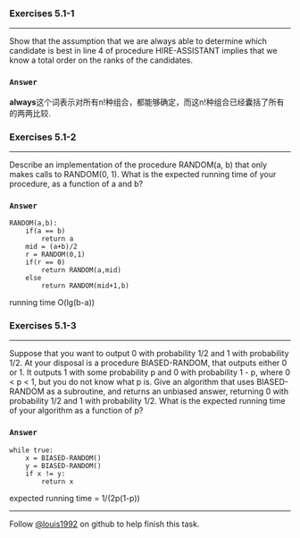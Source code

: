 ### Exercises 5.1-1
***
Show that the assumption that we are always able to determine which candidate is best in line 4 of procedure HIRE-ASSISTANT implies that we know a total order on the ranks of the candidates.

### `Answer`
**always**这个词表示对所有n!种组合，都能够确定，而这n!种组合已经囊括了所有的两两比较.


### Exercises 5.1-2
***
Describe an implementation of the procedure RANDOM(a, b) that only makes calls to RANDOM(0, 1). What is the expected running time of your procedure, as a function of a and b?

### `Answer`

	RANDOM(a,b):
		if(a == b)
			return a
		mid = (a+b)/2
		r = RANDOM(0,1)
		if(r == 0)
			return RANDOM(a,mid)
		else
			return RANDOM(mid+1,b)
			
running time O(lg(b-a))

### Exercises 5.1-3
***
Suppose that you want to output 0 with probability 1/2 and 1 with probability 1/2. At your disposal is a procedure BIASED-RANDOM, that outputs either 0 or 1. It outputs 1 with some probability p and 0 with probability 1 - p, where 0 < p < 1, but you do not know what p is. Give an algorithm that uses BIASED-RANDOM as a subroutine, and returns an unbiased answer, returning 0 with probability 1/2 and 1 with probability 1/2. What is the expected running time of your algorithm as a function of p?

### `Answer`
	while true:
		x = BIASED-RANDOM()
		y = BIASED-RANDOM()
		if x != y:
			return x 
			
expected running time = 1/(2p(1-p))


***
Follow [@louis1992](https://github.com/gzc) on github to help finish this task.

